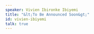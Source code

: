 ```yaml
---
speaker: Vivien Ibironke Ibiyemi
title: "&lt;To Be Announced Soon&gt;"
id: vivien-ibiyemi
talk: true
---
```


